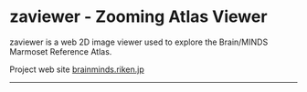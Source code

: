 # zaviewer - Zooming Atlas Viewer 

zaviewer is a web 2D image viewer used to explore the Brain/MINDS Marmoset Reference Atlas.

Project web site [brainminds.riken.jp](https://www.brainminds.riken.jp/)

---